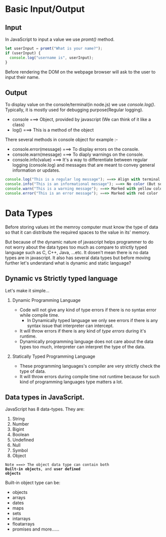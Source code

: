 # Basic Input/Output

## Input

In JavaScript to input a value we use _promt()_ method.

```javascript
let userInput = promt("What is your name?");
if (userInput) {
  console.log("username is", userInput);
}
```

Before rendering the DOM on the webpage browser will ask to the user to input their name.

## Output

To display value on the console/terminal(in node.js) we use _console.log()_. Typically, it is mostly used for debugging purpose(Regular logging).

- console ===> Object, provided by javascript (We can think of it like a class)
- log() ===> This is a method of the object

There several methods in console object for example :-

- console.error(message) ===> To display errors on the console.
- console.warn(message) ===> To diaply warnings on the console.
- console.info(value) ===> It's a way to differentiate between regular logging (console.log) and messages that are meant to convey general information or updates.

```javascript
console.log("This is a regular log message"); ===> Align with terminal color
console.info("This is an informational message"); ===> No color (But some browser marked with blue color)
console.warn("This is a warning message"); ===> Marked with yellow color
console.error("This is an error message"); ===> Marked with red color
```

# Data Types

Before storing values int the memroy computer must know the type of data so that it can distribute the required spaces to the value in its' memory.

But because of the dynamic nature of javascript helps programmer to do not worry about the data types too much as compare to strictly typed language such as C, C++, Java, ...etc. It dosen't mean there is no data types are in javascript. It also has several data types but before moving further let's understand what is dynamic and static language?

## Dynamic vs Strictly typed language

Let's make it simple...

1. Dynamic Programming Language

   - Code will not give any kind of type errors if there is no syntax error while compile time.
     - In Dynamically typed language we only see errors if there is any syntax issue that interpreter can intercept.
   - It will throw errors if there is any kind of _type errors_ during it's runtime.
   - Dynamically programming language does not care about the data types too much, interpreter can interpret the type of the data.

2. Statically Typed Programming Language
   - These programming languages's compiler are very strictly check the type of data.
   - It will throw errors during compile time not runtime because for such kind of programming languages type matters a lot.

## Data types in JavaScript.

JavaScript has 8 data-types. They are:

1. String
2. Number
3. Bigint
4. Boolean
5. Undefined
6. Null
7. Symbol
8. Object

<code>Note ===> The object data type can contain both **Built-in objects**, and **user defined objects**</code>

Built-in object type can be:

- objects
- arrays
- dates
- maps
- sets
- intarrays
- floatarrays
- promises
  and more......
